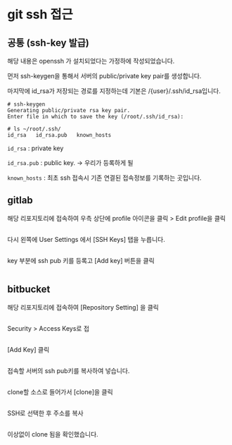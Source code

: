# git ssh 접근

## 공통 (ssh-key 발급)

해당 내용은 openssh 가 설치되었다는 가정하에 작성되었습니다.



먼저 ssh-keygen을 통해서 서버의 public/private key pair를 생성합니다.

마지막에 id\_rsa가 저장되는 경로를 지정하는데 기본은 /{user}/.ssh/id\_rsa입니다.

```
# ssh-keygen
Generating public/private rsa key pair.
Enter file in which to save the key (/root/.ssh/id_rsa): 

# ls ~/root/.ssh/
id_rsa   id_rsa.pub   known_hosts
```

`id_rsa` : private key

`id_rsa.pub` : public key. -> 우리가 등록하게 될&#x20;

`known_hosts` : 최초 ssh 접속시 기존 연결된 접속정보를 기록하는 곳입니다.



## gitlab

해당 리포지토리에 접속하여 우측 상단에 profile 아이콘을 클릭 > Edit profile을 클릭

<figure><img src="../.gitbook/assets/image (9).png" alt=""><figcaption></figcaption></figure>

다시 왼쪽에 User Settings 에서 \[SSH Keys] 탭을 누릅니다.

<figure><img src="../.gitbook/assets/image (4) (1).png" alt=""><figcaption></figcaption></figure>



key 부분에 ssh pub 키를 등록고 \[Add key] 버튼을 클릭

<figure><img src="../.gitbook/assets/image (10).png" alt=""><figcaption></figcaption></figure>

##

## bitbucket

해당 리포지토리에 접속하여 \[Repository Setting] 을 클릭

<figure><img src="../.gitbook/assets/image.png" alt=""><figcaption></figcaption></figure>



Security > Access Keys로 접

<figure><img src="../.gitbook/assets/스크린샷 2022-11-28 오후 2.48.16.png" alt=""><figcaption></figcaption></figure>

\[Add Key] 클릭

<figure><img src="../.gitbook/assets/image (3).png" alt=""><figcaption></figcaption></figure>

접속할 서버의 ssh pub키를 복사하여 넣습니다.

<figure><img src="../.gitbook/assets/image (11).png" alt=""><figcaption></figcaption></figure>

clone할 소스로 들어가서 \[clone]을 클릭

<figure><img src="../.gitbook/assets/image (1) (2).png" alt=""><figcaption></figcaption></figure>



SSH로 선택한 후 주소를 복사

<figure><img src="../.gitbook/assets/image (7).png" alt=""><figcaption></figcaption></figure>

이상없이 clone 됨을 확인했습니다.

<figure><img src="../.gitbook/assets/image (6) (1).png" alt=""><figcaption></figcaption></figure>
